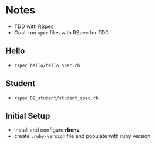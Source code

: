 # Notes

- TDD with RSpec
- Goal: run `spec` files with RSpec for TDD

## Hello

- `rspec hello/hello_spec.rb`

## Student

- `rspec 02_student/student_spec.rb`

## Initial Setup

- install and configure **rbenv**
- create `.ruby-version` file and populate with ruby version
